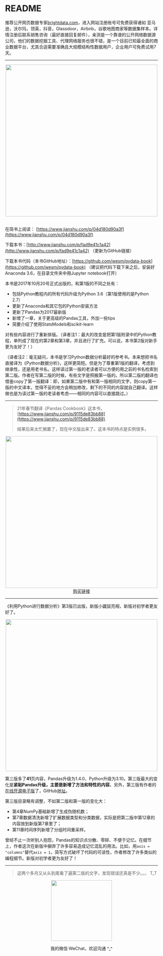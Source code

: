 # README

推荐公开网页数据专家<a href="https://brightdata.grsm.io/bigdataresource">brightdata.com</a>，进入网站注册账号可免费获得诸如 亚马逊，沃尔玛，领英，抖音，Glassdoor，Airbnb，谷歌地图商家等数据集样本。详情注册后联系销售咨询（最好直接回复邮件），亲测是一个靠谱的公开网络数据源公司，他们的数据挖掘工具、代理网络服务也很不错，是一个目前已知最全面的商业数据平台，尤其合适需要准确且大规模结构性数据用户，企业用户可免费试用7天。

***

<div align=center>
    <img src="http://upload-images.jianshu.io/upload_images/7178691-0d965cf51eb5af9e.png?imageMogr2/auto-orient/strip|imageView2/2/w/1240" width="500px">
</div>

<br/>

在简书上阅读： [https://www.jianshu.com/p/04d180d90a3f](https://www.jianshu.com/p/04d180d90a3f)

下载本书：[http://www.jianshu.com/p/fad9e41c1a42](http://www.jianshu.com/p/fad9e41c1a42) （更新为GitHub链接）

下载本书代码（本书GitHub地址）：[https://github.com/wesm/pydata-book](https://github.com/wesm/pydata-book) （建议把代码下载下来之后，安装好Anaconda 3.6，在目录文件夹中用Jupyter notebook打开）

本书是2017年10月20号正式出版的，和第1版的不同之处有：

* 包括Python教程内的所有代码升级为Python 3.6（第1版使用的是Python 2.7）
* 更新了Anaconda和其它包的Python安装方法
* 更新了Pandas为2017最新版
* 新增了一章，关于更高级的Pandas工具，外加一些tips
* 简要介绍了使用StatsModels和scikit-learn

对有些内容进行了重新排版。（译者注1：最大的改变是把第1版附录中的Python教程，单列成了现在的第2章和第3章，并且进行了扩充。可以说，本书第2版对新手更为友好了！）

（译者注2：毫无疑问，本书是学习Python数据分析最好的参考书。本来想把书名直接译为《Python数据分析》，这样更简短。但是为了尊重第1版的翻译，考虑到继承性，还是用老书名。这样读过第一版的老读者可以方便的用之前的书名检索到第二版。作者在写第二版的时候，有些文字是照搬第一版的。所以第二版的翻译也借鉴copy了第一版翻译：即，如果第二版中有和第一版相同的文字，则copy第一版的中文译本，觉得不妥的地方会稍加修改，剩下的不同的内容就自己翻译。这样做也是为读过第一版的老读者考虑——相同的内容可以直接跳过。）

***

> 21年春节翻译《Pandas Cookbook》这本书，[https://www.jianshu.com/p/9115de83bb88](https://www.jianshu.com/p/9115de83bb88)
> 
> 结果后来太忙搁置了，现在中文版出来了。这本书的特点是实例很多。

<div align=center>
    <a href="https://item.jd.com/13255935.html">
        <img src="https://tva1.sinaimg.cn/large/008vxvgGly1h8obhbvp37j30m80m8tal.jpg" width="500px">
    </a>
</div>
<div align=center>
    <a href="https://item.jd.com/13255935.html">购买链接</a>
</div>

***

《利用Python进行数据分析》第3版已出版，新版小鼹鼠亮相，新版对初学者更友好了。

<div align=center>
   <img src="https://upload-images.jianshu.io/upload_images/7178691-8dfb9dd7b75260aa.png" width="500px">
</div>

第三版多了**41**页内容，Pandas升级为1.4.0、Python升级为3.10。第三版最大的变化是**紧贴Pandas升级，主要是新增了方法和特性的内容**。另外，第三版有作者的[在线开源电子版](https://wesmckinney.com/book/)了，GitHub[地址](https://github.com/wesm/pydata-book)。

第三版目录略有调整，不如第二版和第一版的变化大：
- 第4章NumPy基础新增了生成伪随机数；
- 第7章数据清洗新增了扩展数据类型和分类数据，实际是把第二版中第12章的内容放到新版第7章里了；
- 第11章时间序列新增了分组时间重采样。

曾经不止一次听别人抱怨，Pandas的知识点分散、零碎、不便于记忆。在细节上，作者这次在新版中摒弃了许多容易造成记忆混乱的用法。比如，用`axis = "columns"`替代`axis = 1`，简写方式破坏了代码的可读性，作者修改了许多类似的编程细节。新版对初学者更为友好了！

***

> 这两个多月又从头到尾看了遍第二版的文字，发现错误还真是不少。。。 T_T

<div align=center>
    <a href="https://item.jd.com/13255935.html">
        <img src="https://tva1.sinaimg.cn/large/008vxvgGly1h8obmj8oc6j308w08w3z2.jpg" width="200px">
    </a>
</div>
<div align=center>
    <p>我的微信·WeChat，欢迎沟通 ^_^</p>
</div>
